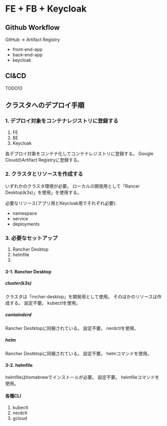 # FE + FB + Keycloak

## Github Workflow

GitHub -> Artifact Registry

- front-end-app
- back-end-app
- keycloak

## CI&CD

TODO!()

## クラスタへのデプロイ手順

### 1. デプロイ対象をコンテナレジストリに登録する

1. FE
2. BE
3. Keycloak

各デプロイ対象をコンテナ化してコンテナレジストリに登録する。
Google CloudのArtifact Registryに登録する。

### 2. クラスタとリソースを作成する

いずれかのクラスタ環境が必要。
ローカルの開発用として「Rancer Desktop(k3s)」を使用」を使用する。

必要なリソース(アプリ用とKeycloak用でそれぞれ必要):

- namespace
- service
- deployments

### 3. 必要なセットアップ

1. Rancher Desktop
2. helmfile
3.

#### 3-1. Rancher Desktop

##### cluster(k3s)

クラスタは「rncher-desktop」を開発用として使用。
そのほかのリソースは作成する。
設定不要。
kubectlを使用。

##### containderd

Rancher Destktopに同梱されている。
設定不要。
nerdctlを使用。

##### helm

Rancher Destktopに同梱されている。
設定不要。
helmコマンドを使用。

#### 3-2. helmfile

helmfileはhomebrewでインストールが必要。
設定不要。
helmfileコマンドを使用。

#### 各種CLI

1. kubectl
2. nerdctl
3. gcloud
